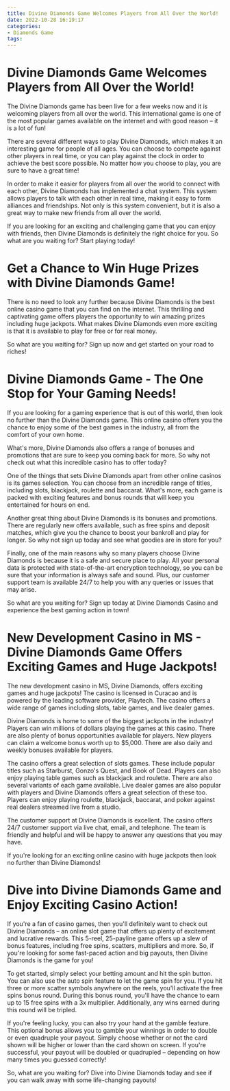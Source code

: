 ```yaml
---
title: Divine Diamonds Game Welcomes Players from All Over the World!
date: 2022-10-28 16:19:17
categories:
- Diamonds Game
tags:
---
```



#  Divine Diamonds Game Welcomes Players from All Over the World!

The Divine Diamonds game has been live for a few weeks now and it is welcoming players from all over the world. This international game is one of the most popular games available on the internet and with good reason – it is a lot of fun!

There are several different ways to play Divine Diamonds, which makes it an interesting game for people of all ages. You can choose to compete against other players in real time, or you can play against the clock in order to achieve the best score possible. No matter how you choose to play, you are sure to have a great time!

In order to make it easier for players from all over the world to connect with each other, Divine Diamonds has implemented a chat system. This system allows players to talk with each other in real time, making it easy to form alliances and friendships. Not only is this system convenient, but it is also a great way to make new friends from all over the world.

If you are looking for an exciting and challenging game that you can enjoy with friends, then Divine Diamonds is definitely the right choice for you. So what are you waiting for? Start playing today!

#  Get a Chance to Win Huge Prizes with Divine Diamonds Game!

There is no need to look any further because Divine Diamonds is the best online casino game that you can find on the internet. This thrilling and captivating game offers players the opportunity to win amazing prizes including huge jackpots. What makes Divine Diamonds even more exciting is that it is available to play for free or for real money.

So what are you waiting for? Sign up now and get started on your road to riches!

#  Divine Diamonds Game - The One Stop for Your Gaming Needs!

If you are looking for a gaming experience that is out of this world, then look no further than the Divine Diamonds game. This online casino offers you the chance to enjoy some of the best games in the industry, all from the comfort of your own home.

What's more, Divine Diamonds also offers a range of bonuses and promotions that are sure to keep you coming back for more. So why not check out what this incredible casino has to offer today?

One of the things that sets Divine Diamonds apart from other online casinos is its games selection. You can choose from an incredible range of titles, including slots, blackjack, roulette and baccarat. What's more, each game is packed with exciting features and bonus rounds that will keep you entertained for hours on end.

Another great thing about Divine Diamonds is its bonuses and promotions. There are regularly new offers available, such as free spins and deposit matches, which give you the chance to boost your bankroll and play for longer. So why not sign up today and see what goodies are in store for you?

Finally, one of the main reasons why so many players choose Divine Diamonds is because it is a safe and secure place to play. All your personal data is protected with state-of-the-art encryption technology, so you can be sure that your information is always safe and sound. Plus, our customer support team is available 24/7 to help you with any queries or issues that may arise.

So what are you waiting for? Sign up today at Divine Diamonds Casino and experience the best gaming action in town!

#  New Development Casino in MS - Divine Diamonds Game Offers Exciting Games and Huge Jackpots!

The new development casino in MS, Divine Diamonds, offers exciting games and huge jackpots! The casino is licensed in Curacao and is powered by the leading software provider, Playtech. The casino offers a wide range of games including slots, table games, and live dealer games.

Divine Diamonds is home to some of the biggest jackpots in the industry! Players can win millions of dollars playing the games at this casino. There are also plenty of bonus opportunities available for players. New players can claim a welcome bonus worth up to $5,000. There are also daily and weekly bonuses available for players.

The casino offers a great selection of slots games. These include popular titles such as Starburst, Gonzo's Quest, and Book of Dead. Players can also enjoy playing table games such as blackjack and roulette. There are also several variants of each game available. Live dealer games are also popular with players and Divine Diamonds offers a great selection of these too. Players can enjoy playing roulette, blackjack, baccarat, and poker against real dealers streamed live from a studio.

The customer support at Divine Diamonds is excellent. The casino offers 24/7 customer support via live chat, email, and telephone. The team is friendly and helpful and will be happy to answer any questions that you may have.

If you're looking for an exciting online casino with huge jackpots then look no further than Divine Diamonds!

#  Dive into Divine Diamonds Game and Enjoy Exciting Casino Action!

If you're a fan of casino games, then you'll definitely want to check out Divine Diamonds – an online slot game that offers up plenty of excitement and lucrative rewards. This 5-reel, 25-payline game offers up a slew of bonus features, including free spins, scatters, multipliers and more. So, if you're looking for some fast-paced action and big payouts, then Divine Diamonds is the game for you!

To get started, simply select your betting amount and hit the spin button. You can also use the auto spin feature to let the game spin for you. If you hit three or more scatter symbols anywhere on the reels, you'll activate the free spins bonus round. During this bonus round, you'll have the chance to earn up to 15 free spins with a 3x multiplier. Additionally, any wins earned during this round will be tripled.

If you're feeling lucky, you can also try your hand at the gamble feature. This optional bonus allows you to gamble your winnings in order to double or even quadruple your payout. Simply choose whether or not the card shown will be higher or lower than the card shown on screen. If you're successful, your payout will be doubled or quadrupled – depending on how many times you guessed correctly!

So, what are you waiting for? Dive into Divine Diamonds today and see if you can walk away with some life-changing payouts!